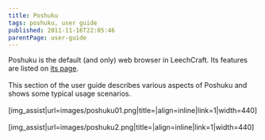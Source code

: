 ```yaml
---
title: Poshuku
tags: poshuku, user guide
published: 2011-11-16T22:05:46
parentPage: user-guide
---
```


Poshuku is the default (and only) web browser in LeechCraft. Its
features are listed on [its page](/plugins-poshuku).\
\
This section of the user guide describes various aspects of Poshuku and
shows some typical usage scenarios.\
\
\[img\_assist|url=images/poshuku01.png|title=|align=inline|link=1|width=440\]\
\
\[img\_assist|url=images/poshuku2.png|title=|align=inline|link=1|width=440\]
